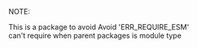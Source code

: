 NOTE:

This is a package to avoid Avoid 'ERR_REQUIRE_ESM'  
can't require when parent packages is module type

